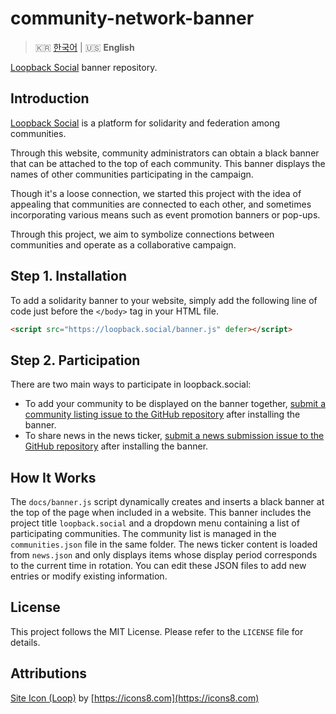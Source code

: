 # community-network-banner

> 🇰🇷 [한국어](README.md) | 🇺🇸 **English**

[Loopback Social](https://loopback.social) banner repository.

## Introduction

[Loopback Social](https://loopback.social) is a platform for solidarity and federation among communities.

Through this website, community administrators can obtain a black banner that can be attached to the top of each community. This banner displays the names of other communities participating in the campaign.

Though it's a loose connection, we started this project with the idea of appealing that communities are connected to each other, and sometimes incorporating various means such as event promotion banners or pop-ups.

Through this project, we aim to symbolize connections between communities and operate as a collaborative campaign.

## Step 1. Installation

To add a solidarity banner to your website, simply add the following line of code just before the `</body>` tag in your HTML file.

```html
<script src="https://loopback.social/banner.js" defer></script>
```

## Step 2. Participation

There are two main ways to participate in loopback.social:

- To add your community to be displayed on the banner together, [submit a community listing issue to the GitHub repository](https://github.com/loopback-social/community-network-banner/issues/new/choose) after installing the banner.
- To share news in the news ticker, [submit a news submission issue to the GitHub repository](https://github.com/loopback-social/community-network-banner/issues/new/choose) after installing the banner.

## How It Works

The `docs/banner.js` script dynamically creates and inserts a black banner at the top of the page when included in a website. This banner includes the project title `loopback.social` and a dropdown menu containing a list of participating communities. The community list is managed in the `communities.json` file in the same folder. The news ticker content is loaded from `news.json` and only displays items whose display period corresponds to the current time in rotation. You can edit these JSON files to add new entries or modify existing information.

## License

This project follows the MIT License. Please refer to the `LICENSE` file for details.

## Attributions

[Site Icon (Loop)](https://icons8.com/icon/KhfdumHglzRO/synchronize) by [https://icons8.com](https://icons8.com)
